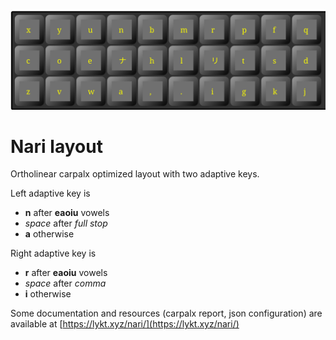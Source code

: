 ![Nari layout](layout.svg)

# Nari layout

Ortholinear carpalx optimized layout with two adaptive keys.

Left adaptive key is
 * **n** after **eaoiu** vowels
 * *space* after *full stop*
 * **a** otherwise

Right adaptive key is 
 * **r** after **eaoiu** vowels
 * *space* after *comma*
 * **i** otherwise

Some documentation and resources (carpalx report, json configuration) are available at [https://lykt.xyz/nari/](https://lykt.xyz/nari/)

